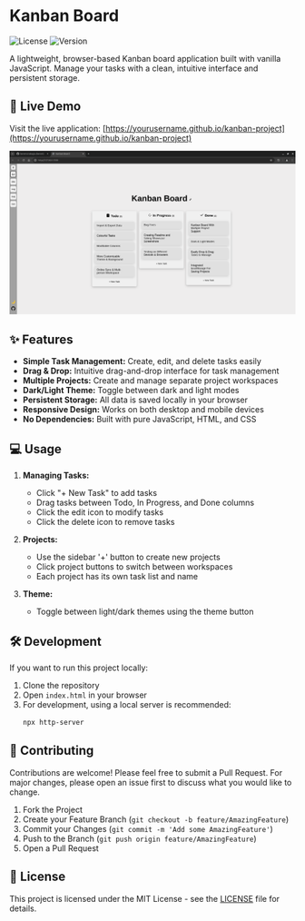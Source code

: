 # Kanban Board

![License](https://img.shields.io/badge/license-MIT-blue.svg)
![Version](https://img.shields.io/badge/version-1.0.0-green.svg)

A lightweight, browser-based Kanban board application built with vanilla JavaScript. Manage your tasks with a clean, intuitive interface and persistent storage.

## 🚀 Live Demo

Visit the live application: [https://yourusername.github.io/kanban-project](https://yourusername.github.io/kanban-project)

![Kanban Board Screenshot](screenshot.png)

## ✨ Features

- **Simple Task Management:** Create, edit, and delete tasks easily
- **Drag & Drop:** Intuitive drag-and-drop interface for task management
- **Multiple Projects:** Create and manage separate project workspaces
- **Dark/Light Theme:** Toggle between dark and light modes
- **Persistent Storage:** All data is saved locally in your browser
- **Responsive Design:** Works on both desktop and mobile devices
- **No Dependencies:** Built with pure JavaScript, HTML, and CSS

## 💻 Usage

1. **Managing Tasks:**
   - Click "+ New Task" to add tasks
   - Drag tasks between Todo, In Progress, and Done columns
   - Click the edit icon to modify tasks
   - Click the delete icon to remove tasks

2. **Projects:**
   - Use the sidebar '+' button to create new projects
   - Click project buttons to switch between workspaces
   - Each project has its own task list and name

3. **Theme:**
   - Toggle between light/dark themes using the theme button

## 🛠 Development

If you want to run this project locally:

1. Clone the repository
2. Open `index.html` in your browser
3. For development, using a local server is recommended:
   ```bash
   npx http-server
   ```

## 🤝 Contributing

Contributions are welcome! Please feel free to submit a Pull Request. For major changes, please open an issue first to discuss what you would like to change.

1. Fork the Project
2. Create your Feature Branch (`git checkout -b feature/AmazingFeature`)
3. Commit your Changes (`git commit -m 'Add some AmazingFeature'`)
4. Push to the Branch (`git push origin feature/AmazingFeature`)
5. Open a Pull Request

## 📝 License

This project is licensed under the MIT License - see the [LICENSE](LICENSE) file for details.
